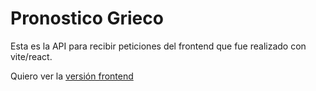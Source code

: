 # Pronostico Grieco

Esta es la API para recibir peticiones del frontend que fue realizado con vite/react.

Quiero ver la [versión frontend](https://github.com/FacynDev/pronostico-client)